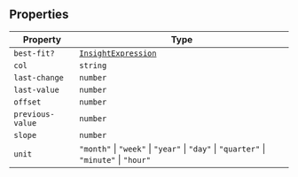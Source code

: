 ## Properties

| Property | Type |
| ------ | ------ |
| <a id="best-fit"></a> `best-fit?` | [`InsightExpression`](../type-aliases/InsightExpression.md) |
| <a id="col"></a> `col` | `string` |
| <a id="last-change"></a> `last-change` | `number` |
| <a id="last-value"></a> `last-value` | `number` |
| <a id="offset"></a> `offset` | `number` |
| <a id="previous-value"></a> `previous-value` | `number` |
| <a id="slope"></a> `slope` | `number` |
| <a id="unit"></a> `unit` | `"month"` \| `"week"` \| `"year"` \| `"day"` \| `"quarter"` \| `"minute"` \| `"hour"` |
